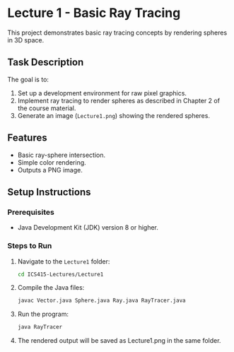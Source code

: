 # Lecture 1 - Basic Ray Tracing

This project demonstrates basic ray tracing concepts by rendering spheres in 3D space.

## Task Description

The goal is to:

1. Set up a development environment for raw pixel graphics.
2. Implement ray tracing to render spheres as described in Chapter 2 of the course material.
3. Generate an image (`Lecture1.png`) showing the rendered spheres.

## Features

- Basic ray-sphere intersection.
- Simple color rendering.
- Outputs a PNG image.

## Setup Instructions

### Prerequisites

- Java Development Kit (JDK) version 8 or higher.

### Steps to Run

1. Navigate to the `Lecture1` folder:
   ```bash
   cd ICS415-Lectures/Lecture1
   ```
2. Compile the Java files:

   ```bash
   javac Vector.java Sphere.java Ray.java RayTracer.java
   ```

3. Run the program:

   ```bash
   java RayTracer
   ```

4. The rendered output will be saved as Lecture1.png in the same folder.
